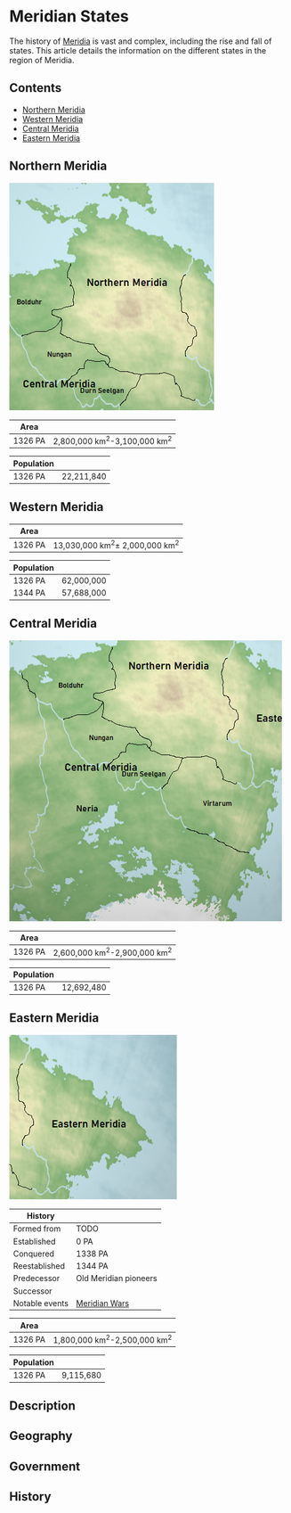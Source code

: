 # Meridian States

The history of [Meridia](../../Locations/Land/meridia.md) is vast and complex, including the rise and fall of states. This article details the information on the different states in the region of Meridia.

## Contents

- [Northern Meridia](#northern-meridia)
- [Western Meridia](#western-meridia)
- [Central Meridia](#central-meridia)
- [Eastern Meridia](#eastern-meridia)

## Northern Meridia

![Northern Meridia](../../Media/meridia_northern.png)

| Area | |
| - | - |
| 1326 PA | 2,800,000 km<sup>2</sup>-3,100,000 km<sup>2</sup> |

| Population | |
| - | - |
| 1326 PA | 22,211,840 |

## Western Meridia

| Area | |
| - | - |
| 1326 PA | 13,030,000 km<sup>2</sup>± 2,000,000 km<sup>2</sup> |

| Population | |
| - | - |
| 1326 PA | 62,000,000 |
| 1344 PA | 57,688,000 |

## Central Meridia

![Central Meridia](../../Media/meridia_central.png)

| Area | |
| - | - |
| 1326 PA | 2,600,000 km<sup>2</sup>-2,900,000 km<sup>2</sup> |

| Population | |
| - | - |
| 1326 PA | 12,692,480 |

## Eastern Meridia

![Eastern Meridia](../../Media/meridia_eastern.png)

| History | |
| - | - |
| Formed from | TODO |
| Established | 0 PA |
| Conquered | 1338 PA |
| Reestablished | 1344 PA |
| Predecessor | Old Meridian pioneers |
| Successor | |
| Notable events | [Meridian Wars](../../Events/meridian_wars.md) |

| Area | |
| - | - |
| 1326 PA | 1,800,000 km<sup>2</sup>-2,500,000 km<sup>2</sup> |

| Population | |
| - | - |
| 1326 PA | 9,115,680 |

## Description

## Geography

## Government

## History
